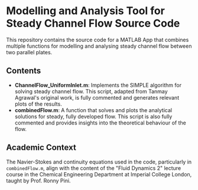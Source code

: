 # Modelling and Analysis Tool for Steady Channel Flow Source Code

This repository contains the source code for a MATLAB App that combines multiple functions for modelling and analysing steady channel flow between two parallel plates. 

## Contents

- **ChannelFlow_UniformInlet.m**: Implements the SIMPLE algorithm for solving steady channel flow. This script, adapted from Tanmay Agrawal's original work, is fully commented and generates relevant plots of the results.
- **combinedFlow.m**: A function that solves and plots the analytical solutions for steady, fully developed flow. This script is also fully commented and provides insights into the theoretical behaviour of the flow.

## Academic Context

The Navier-Stokes and continuity equations used in the code, particularly in `combinedFlow.m`, align with the content of the "Fluid Dynamics 2" lecture course in the Chemical Engineering Department at Imperial College London, taught by Prof. Ronny Pini. 
